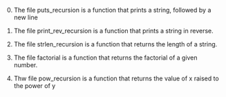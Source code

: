 0. The file puts_recursion is a function that prints a string, followed by a new line

1. The file print_rev_recursion is a function that prints a string in reverse.

2. The file strlen_recursion is a function that returns the length of a string.

3. The file factorial is a function that returns the factorial of a given number.

4. Thw file pow_recursion is a function that returns the value of x raised to the power of y

